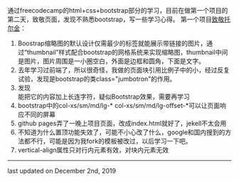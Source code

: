 通过freecodecamp的html+css+bootstrap部分的学习，目前在做第一个项目的第二天，致敬页面，发现不熟悉bootstrap，写一些学习心得。
第一个项目<a href="https://akayi07.github.io/TributePage1/" target="_blank">致敬托尔金</a>：
<ol>
<li>Boostrap缩略图的默认设计仅需最少的标签就能展示带链接的图片，通过“thumbnail”样式配合bootstrap的网格系统来实现缩略图，thumbnail中间是图片，图片周围是一小圈空白，外面是边框和圆角，下面是文字。</li>
<li>去年学习过前端了，所以很奇怪，我做的页面块引用比例子中的小，经过反复试验，发现是bootstrap的类class="jumbotron"的作用。</li>
<li>发现<footer></footer>能把它的内容加上长连字符，疑似Bootstrap效果，需要再学习</li>
<li>bootstrap中的col-xs/sm/md/lg-* col-xs/sm/md/lg-offset-*可以让页面响应不同的屏幕</li>
<li>github pages弄了一晚上项目页面，改成index.html就好了，jekell不太会用</li>
<li>不知道为什么置顶功能失效了，可能不小心改了什么，google和国内搜到的方法都不行，可能是因为我fork的模板被改过，以后学习一下吧。</li>
<li>vertical-align属性只对行内元素有效，对块内元素无效</li>
</ol>
<hr>
<footer>last updated on December 2nd, 2019</footer>
